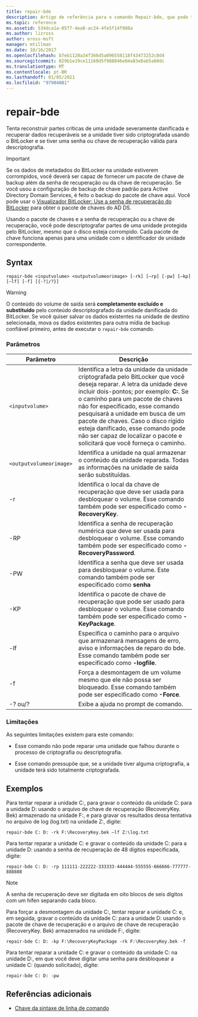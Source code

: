 ```yaml
---
title: repair-bde
description: Artigo de referência para o comando Repair-bde, que pode tentar reconstruir partes críticas de uma unidade seriamente danificada e recuperar dados recuperáveis se a unidade tiver sido criptografada usando o BitLocker.
ms.topic: reference
ms.assetid: 534dca1a-05f7-4ea8-ac24-4fe5f14f988a
ms.author: lizross
author: eross-msft
manager: mtillman
ms.date: 10/16/2017
ms.openlocfilehash: b7eb1128a34f366d5a096558118f43473252c8d4
ms.sourcegitcommit: 029b1e19ce11160d5f988046e04a83e8ab5a60dc
ms.translationtype: MT
ms.contentlocale: pt-BR
ms.lasthandoff: 01/05/2021
ms.locfileid: "97904081"
---
```

# <a name="repair-bde"></a>repair-bde

Tenta reconstruir partes críticas de uma unidade severamente danificada e recuperar dados recuperáveis se a unidade tiver sido criptografada usando o BitLocker e se tiver uma senha ou chave de recuperação válida para descriptografia.

> [!IMPORTANT]
> Se os dados de metadados do BitLocker na unidade estiverem corrompidos, você deverá ser capaz de fornecer um pacote de chave de backup além da senha de recuperação ou da chave de recuperação. Se você usou a configuração de backup de chave padrão para Active Directory Domain Services, é feito o backup do pacote de chave aqui. Você pode usar o [Visualizador BitLocker: Use a senha de recuperação do BitLocker](/windows/security/information-protection/bitlocker/bitlocker-use-bitlocker-recovery-password-viewer) para obter o pacote de chaves do AD DS.
>
> Usando o pacote de chaves e a senha de recuperação ou a chave de recuperação, você pode descriptografar partes de uma unidade protegida pelo BitLocker, mesmo que o disco esteja corrompido. Cada pacote de chave funciona apenas para uma unidade com o identificador de unidade correspondente.

## <a name="syntax"></a>Syntax

```
repair-bde <inputvolume> <outputvolumeorimage> [-rk] [–rp] [-pw] [–kp] [–lf] [-f] [{-?|/?}]
```

> [!WARNING]
> O conteúdo do volume de saída será **completamente excluído e substituído** pelo conteúdo descriptografado da unidade danificada do BitLocker. Se você quiser salvar os dados existentes na unidade de destino selecionada, mova os dados existentes para outra mídia de backup confiável primeiro, antes de executar o `repair-bde` comando.

### <a name="parameters"></a>Parâmetros

| Parâmetro | Descrição |
| --- | --- |
| `<inputvolume>` | Identifica a letra da unidade da unidade criptografada pelo BitLocker que você deseja reparar. A letra da unidade deve incluir dois-pontos; por exemplo: **C:**. Se o caminho para um pacote de chaves não for especificado, esse comando pesquisará a unidade em busca de um pacote de chaves. Caso o disco rígido esteja danificado, esse comando pode não ser capaz de localizar o pacote e solicitará que você forneça o caminho. |
| `<outputvolumeorimage>` | Identifica a unidade na qual armazenar o conteúdo da unidade reparada. Todas as informações na unidade de saída serão substituídas. |
| -r | Identifica o local da chave de recuperação que deve ser usada para desbloquear o volume. Esse comando também pode ser especificado como **-RecoveryKey**. |
| -RP | Identifica a senha de recuperação numérica que deve ser usada para desbloquear o volume. Esse comando também pode ser especificado como **-RecoveryPassword**. |
| -PW | Identifica a senha que deve ser usada para desbloquear o volume. Este comando também pode ser especificado como **senha** |
| -KP | Identifica o pacote de chave de recuperação que pode ser usado para desbloquear o volume. Esse comando também pode ser especificado como **-KeyPackage**. |
| -lf | Especifica o caminho para o arquivo que armazenará mensagens de erro, aviso e informações de reparo do bde. Esse comando também pode ser especificado como **-logfile**. |
| -f | Força a desmontagem de um volume mesmo que ele não possa ser bloqueado. Esse comando também pode ser especificado como **-Force**. |
| -? ou/? | Exibe a ajuda no prompt de comando. |

### <a name="limitations"></a>Limitações

As seguintes limitações existem para este comando:

- Esse comando não pode reparar uma unidade que falhou durante o processo de criptografia ou descriptografia.

- Esse comando pressupõe que, se a unidade tiver alguma criptografia, a unidade terá sido totalmente criptografada.

## <a name="examples"></a>Exemplos

Para tentar reparar a unidade C:, para gravar o conteúdo da unidade C: para a unidade D: usando o arquivo de chave de recuperação (RecoveryKey. Bek) armazenado na unidade F:, e para gravar os resultados dessa tentativa no arquivo de log (log.txt) na unidade Z:, digite:

```
repair-bde C: D: -rk F:\RecoveryKey.bek –lf Z:\log.txt
```

Para tentar reparar a unidade C: e gravar o conteúdo da unidade C: para a unidade D: usando a senha de recuperação de 48 dígitos especificada, digite:

```
repair-bde C: D: -rp 111111-222222-333333-444444-555555-666666-777777-888888
```

> [!NOTE]
> A senha de recuperação deve ser digitada em oito blocos de seis dígitos com um hífen separando cada bloco.

Para forçar a desmontagem da unidade C:, tentar reparar a unidade C: e, em seguida, gravar o conteúdo da unidade C: para a unidade D: usando o pacote de chave de recuperação e o arquivo de chave de recuperação (RecoveryKey. Bek) armazenados na unidade F:, digite:

```
repair-bde C: D: -kp F:\RecoveryKeyPackage -rk F:\RecoveryKey.bek -f
```

Para tentar reparar a unidade C: e gravar o conteúdo da unidade C: na unidade D:, em que você deve digitar uma senha para desbloquear a unidade C: (quando solicitado), digite:

```
repair-bde C: D: -pw
```

## <a name="additional-references"></a>Referências adicionais

- [Chave da sintaxe de linha de comando](command-line-syntax-key.md)
